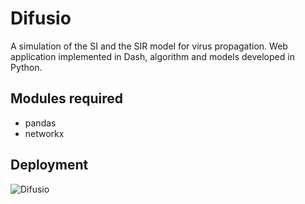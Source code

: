 # Difusio
A simulation of the SI and the SIR model for virus propagation. Web application implemented in Dash, algorithm and models developed in Python.

## Modules required
* pandas
* networkx

## Deployment
![Difusio](https://i.imgur.com/Yf7vKy9.png)
